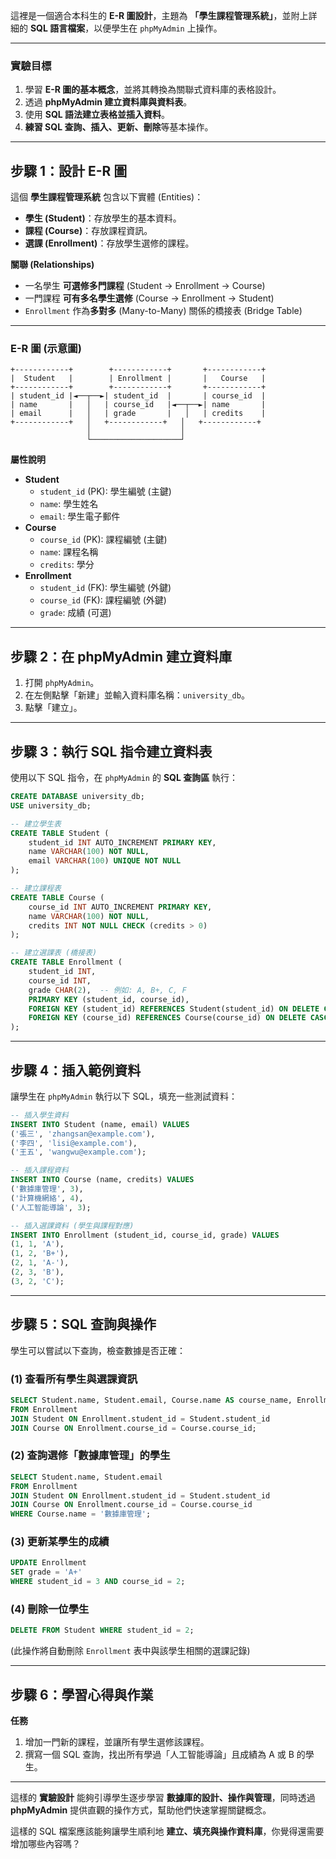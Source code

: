 這裡是一個適合本科生的 **E-R 圖設計**，主題為 **「學生課程管理系統」**，並附上詳細的 **SQL 語言檔案**，以便學生在 `phpMyAdmin` 上操作。

---

### **實驗目標**
1. 學習 **E-R 圖的基本概念**，並將其轉換為關聯式資料庫的表格設計。
2. 透過 **phpMyAdmin 建立資料庫與資料表**。
3. 使用 **SQL 語法建立表格並插入資料**。
4. **練習 SQL 查詢、插入、更新、刪除**等基本操作。

---

## **步驟 1：設計 E-R 圖**

這個 **學生課程管理系統** 包含以下實體 (Entities)：
- **學生 (Student)**：存放學生的基本資料。
- **課程 (Course)**：存放課程資訊。
- **選課 (Enrollment)**：存放學生選修的課程。

**關聯 (Relationships)**
- 一名學生 **可選修多門課程** (Student → Enrollment → Course)
- 一門課程 **可有多名學生選修** (Course → Enrollment → Student)
- `Enrollment` 作為**多對多** (Many-to-Many) 關係的橋接表 (Bridge Table)

---

### **E-R 圖 (示意圖)**
```
+------------+        +------------+       +------------+
|  Student   |        | Enrollment |       |   Course   |
+------------+        +------------+       +------------+
| student_id |◄──┬──►| student_id  |       | course_id  |
| name       |   │   | course_id   |◄──┬──►| name       |
| email      |   │   | grade       |   │   | credits    |
+------------+   │   +------------+   │   +------------+
                 │                    │
                 └────────────────────┘
```

**屬性說明**
- **Student**
  - `student_id` (PK): 學生編號 (主鍵)
  - `name`: 學生姓名
  - `email`: 學生電子郵件
- **Course**
  - `course_id` (PK): 課程編號 (主鍵)
  - `name`: 課程名稱
  - `credits`: 學分
- **Enrollment**
  - `student_id` (FK): 學生編號 (外鍵)
  - `course_id` (FK): 課程編號 (外鍵)
  - `grade`: 成績 (可選)

---

## **步驟 2：在 phpMyAdmin 建立資料庫**
1. 打開 `phpMyAdmin`。
2. 在左側點擊「新建」並輸入資料庫名稱：`university_db`。
3. 點擊「建立」。

---

## **步驟 3：執行 SQL 指令建立資料表**
使用以下 SQL 指令，在 `phpMyAdmin` 的 **SQL 查詢區** 執行：

```sql
CREATE DATABASE university_db;
USE university_db;

-- 建立學生表
CREATE TABLE Student (
    student_id INT AUTO_INCREMENT PRIMARY KEY,
    name VARCHAR(100) NOT NULL,
    email VARCHAR(100) UNIQUE NOT NULL
);

-- 建立課程表
CREATE TABLE Course (
    course_id INT AUTO_INCREMENT PRIMARY KEY,
    name VARCHAR(100) NOT NULL,
    credits INT NOT NULL CHECK (credits > 0)
);

-- 建立選課表 (橋接表)
CREATE TABLE Enrollment (
    student_id INT,
    course_id INT,
    grade CHAR(2),  -- 例如: A, B+, C, F
    PRIMARY KEY (student_id, course_id),
    FOREIGN KEY (student_id) REFERENCES Student(student_id) ON DELETE CASCADE,
    FOREIGN KEY (course_id) REFERENCES Course(course_id) ON DELETE CASCADE
);
```

---

## **步驟 4：插入範例資料**
讓學生在 `phpMyAdmin` 執行以下 SQL，填充一些測試資料：

```sql
-- 插入學生資料
INSERT INTO Student (name, email) VALUES 
('張三', 'zhangsan@example.com'),
('李四', 'lisi@example.com'),
('王五', 'wangwu@example.com');

-- 插入課程資料
INSERT INTO Course (name, credits) VALUES 
('數據庫管理', 3),
('計算機網絡', 4),
('人工智能導論', 3);

-- 插入選課資料 (學生與課程對應)
INSERT INTO Enrollment (student_id, course_id, grade) VALUES 
(1, 1, 'A'),
(1, 2, 'B+'),
(2, 1, 'A-'),
(2, 3, 'B'),
(3, 2, 'C');
```

---

## **步驟 5：SQL 查詢與操作**
學生可以嘗試以下查詢，檢查數據是否正確：

### **(1) 查看所有學生與選課資訊**
```sql
SELECT Student.name, Student.email, Course.name AS course_name, Enrollment.grade
FROM Enrollment
JOIN Student ON Enrollment.student_id = Student.student_id
JOIN Course ON Enrollment.course_id = Course.course_id;
```

### **(2) 查詢選修「數據庫管理」的學生**
```sql
SELECT Student.name, Student.email
FROM Enrollment
JOIN Student ON Enrollment.student_id = Student.student_id
JOIN Course ON Enrollment.course_id = Course.course_id
WHERE Course.name = '數據庫管理';
```

### **(3) 更新某學生的成績**
```sql
UPDATE Enrollment 
SET grade = 'A+' 
WHERE student_id = 3 AND course_id = 2;
```

### **(4) 刪除一位學生**
```sql
DELETE FROM Student WHERE student_id = 2;
```
(此操作將自動刪除 `Enrollment` 表中與該學生相關的選課記錄)

---

## **步驟 6：學習心得與作業**
**任務**
1. 增加一門新的課程，並讓所有學生選修該課程。
2. 撰寫一個 SQL 查詢，找出所有學過「人工智能導論」且成績為 A 或 B 的學生。

---

這樣的 **實驗設計** 能夠引導學生逐步學習 **數據庫的設計、操作與管理**，同時透過 **phpMyAdmin** 提供直觀的操作方式，幫助他們快速掌握關鍵概念。

這樣的 SQL 檔案應該能夠讓學生順利地 **建立、填充與操作資料庫**，你覺得還需要增加哪些內容嗎？
